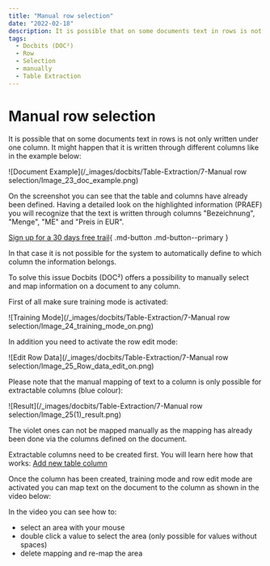 ```yaml
---
title: "Manual row selection"
date: "2022-02-18"
description: It is possible that on some documents text in rows is not only written under one column. It might happen that it is written through different columns. Here is how rows can be selected manually in Docbits (DOC²).
tags:
  - Docbits (DOC²)
  - Row
  - Selection
  - manually
  - Table Extraction
---
```


# Manual row selection

It is possible that on some documents text in rows is not only written under one column. It might happen that it is written through different columns like in the example below:

![Document Example](/_images/docbits/Table-Extraction/7-Manual row selection/Image_23_doc_example.png)

On the screenshot you can see that the table and columns have already been defined. Having a detailed look on the highlighted information (PRAEF) you will recognize that the text is written through columns "Bezeichnung", "Menge", "ME" and "Preis in EUR".

[Sign up for a 30 days free trail](https://app.polydocs.io){ .md-button .md-button--primary }

In that case it is not possible for the system to automatically define to which column the information belongs.

To solve this issue Docbits (DOC²) offers a possibility to manually select and map information on a document to any column.

First of all make sure training mode is activated:

![Training Mode](/_images/docbits/Table-Extraction/7-Manual row selection/Image_24_training_mode_on.png)

In addition you need to activate the row edit mode:

![Edit Row Data](/_images/docbits/Table-Extraction/7-Manual row selection/Image_25_Row_data_edit_on.png)

Please note that the manual mapping of text to a column is only possible for extractable columns (blue colour):

![Result](/_images/docbits/Table-Extraction/7-Manual row selection/Image_25(1)_result.png)

The violet ones can not be mapped manually as the mapping has already been done via the columns defined on the document.

Extractable columns need to be created first. You will learn here how that works: [Add new table column](/docbits/table/add-new-table-column/)

Once the column has been created, training mode and row edit mode are activated you can map text on the document to the column as shown in the video below:

In the video you can see how to:

- select an area with your mouse
- double click a value to select the area (only possible for values without spaces)
- delete mapping and re-map the area
